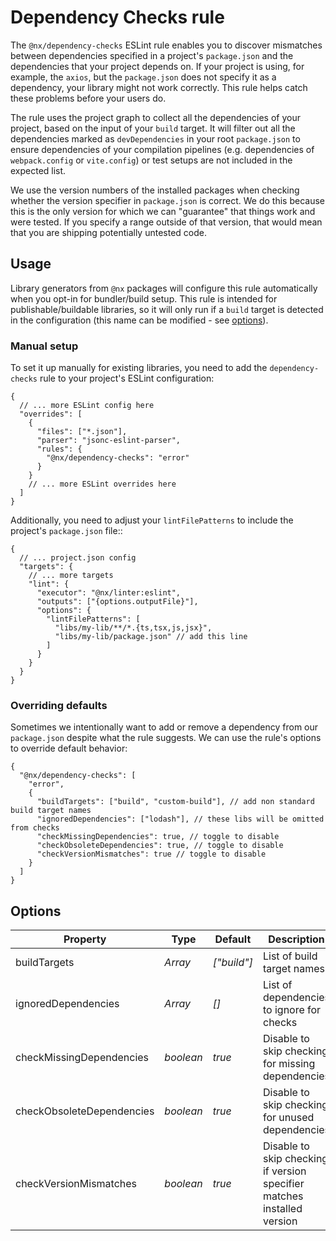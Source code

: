 # Dependency Checks rule

The `@nx/dependency-checks` ESLint rule enables you to discover mismatches between dependencies specified in a project's `package.json` and the dependencies that your project depends on. If your project is using, for example, the `axios`, but the `package.json` does not specify it as a dependency, your library might not work correctly. This rule helps catch these problems before your users do.

The rule uses the project graph to collect all the dependencies of your project, based on the input of your `build` target. It will filter out all the dependencies marked as `devDependencies` in your root `package.json` to ensure dependencies of your compilation pipelines (e.g. dependencies of `webpack.config` or `vite.config`) or test setups are not included in the expected list.

We use the version numbers of the installed packages when checking whether the version specifier in `package.json` is correct. We do this because this is the only version for which we can "guarantee" that things work and were tested. If you specify a range outside of that version, that would mean that you are shipping potentially untested code.

## Usage

Library generators from `@nx` packages will configure this rule automatically when you opt-in for bundler/build setup. This rule is intended for publishable/buildable libraries, so it will only run if a `build` target is detected in the configuration (this name can be modified - see [options](#options)).

### Manual setup

To set it up manually for existing libraries, you need to add the `dependency-checks` rule to your project's ESLint configuration:

```jsonc {% fileName="<your-project-root>/.eslintrc.json" %}
{
  // ... more ESLint config here
  "overrides": [
    {
      "files": ["*.json"],
      "parser": "jsonc-eslint-parser",
      "rules": {
        "@nx/dependency-checks": "error"
      }
    }
    // ... more ESLint overrides here
  ]
}
```

Additionally, you need to adjust your `lintFilePatterns` to include the project's `package.json` file::

```jsonc {% fileName="<your-project-root>/project.json" %}
{
  // ... project.json config
  "targets": {
    // ... more targets
    "lint": {
      "executor": "@nx/linter:eslint",
      "outputs": ["{options.outputFile}"],
      "options": {
        "lintFilePatterns": [
          "libs/my-lib/**/*.{ts,tsx,js,jsx}",
          "libs/my-lib/package.json" // add this line
        ]
      }
    }
  }
}
```

### Overriding defaults

Sometimes we intentionally want to add or remove a dependency from our `package.json` despite what the rule suggests. We can use the rule's options to override default behavior:

```jsonc {% fileName=".eslintrc.json" %}
{
  "@nx/dependency-checks": [
    "error",
    {
      "buildTargets": ["build", "custom-build"], // add non standard build target names
      "ignoredDependencies": ["lodash"], // these libs will be omitted from checks
      "checkMissingDependencies": true, // toggle to disable
      "checkObsoleteDependencies": true, // toggle to disable
      "checkVersionMismatches": true // toggle to disable
    }
  ]
}
```

## Options

| Property                  | Type            | Default     | Description                                                             |
| ------------------------- | --------------- | ----------- | ----------------------------------------------------------------------- |
| buildTargets              | _Array<string>_ | _["build"]_ | List of build target names                                              |
| ignoredDependencies       | _Array<string>_ | _[]_        | List of dependencies to ignore for checks                               |
| checkMissingDependencies  | _boolean_       | _true_      | Disable to skip checking for missing dependencies                       |
| checkObsoleteDependencies | _boolean_       | _true_      | Disable to skip checking for unused dependencies                        |
| checkVersionMismatches    | _boolean_       | _true_      | Disable to skip checking if version specifier matches installed version |
